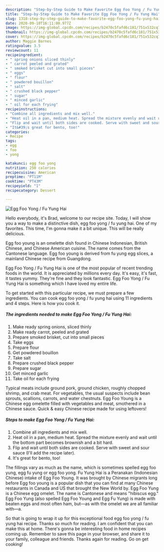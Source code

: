 ```yaml
---
description: "Step-by-Step Guide to Make Favorite Egg Foo Yong / Fu Yung Hai"
title: "Step-by-Step Guide to Make Favorite Egg Foo Yong / Fu Yung Hai"
slug: 1318-step-by-step-guide-to-make-favorite-egg-foo-yong-fu-yung-hai
date: 2020-09-10T16:11:00.977Z
image: https://img-global.cpcdn.com/recipes/b2470c5fafd6c181/751x532cq70/egg-foo-yong-fu-yung-hai-recipe-main-photo.jpg
thumbnail: https://img-global.cpcdn.com/recipes/b2470c5fafd6c181/751x532cq70/egg-foo-yong-fu-yung-hai-recipe-main-photo.jpg
cover: https://img-global.cpcdn.com/recipes/b2470c5fafd6c181/751x532cq70/egg-foo-yong-fu-yung-hai-recipe-main-photo.jpg
author: Maggie Barnes
ratingvalue: 3.5
reviewcount: 11
recipeingredient:
- " spring onions sliced thinly"
- " carrot peeled and grated"
- " smoked brisket cut into small pieces"
- " eggs"
- " flour"
- " powdered bouillon"
- " salt"
- " crushed black pepper"
- " sugar"
- " minced garlic"
- " oil for each frying"
recipeinstructions:
- "Combine all ingredients and mix well."
- "Heat oil in a pan, medium heat. Spread the mixture evenly and wait until the bottom part becomes brownish and a bit hard."
- "Flip and wait until both sides are cooked. Serve with sweet and sour sauce (I&#39;ll add the recipe later)."
- "It&#39;s great for bento, too!"
categories:
- Recipe
tags:
- egg
- foo
- yong

katakunci: egg foo yong 
nutrition: 250 calories
recipecuisine: American
preptime: "PT11M"
cooktime: "PT43M"
recipeyield: "1"
recipecategory: Dessert

---
```



![Egg Foo Yong / Fu Yung Hai](https://img-global.cpcdn.com/recipes/b2470c5fafd6c181/751x532cq70/egg-foo-yong-fu-yung-hai-recipe-main-photo.jpg)

Hello everybody, it's Brad, welcome to our recipe site. Today, I will show you a way to make a distinctive dish, egg foo yong / fu yung hai. One of my favorites. This time, I'm gonna make it a bit unique. This will be really delicious.

Egg foo young is an omelette dish found in Chinese Indonesian, British Chinese, and Chinese American cuisine. The name comes from the Cantonese language. Egg foo young is derived from fu yung egg slices, a mainland Chinese recipe from Guangdong.

Egg Foo Yong / Fu Yung Hai is one of the most popular of recent trending foods in the world. It is appreciated by millions every day. It's easy, it's fast, it tastes yummy. They're fine and they look fantastic. Egg Foo Yong / Fu Yung Hai is something which I have loved my entire life.


To get started with this particular recipe, we must prepare a few ingredients. You can cook egg foo yong / fu yung hai using 11 ingredients and 4 steps. Here is how you cook it.

<!--inarticleads1-->

##### The ingredients needed to make Egg Foo Yong / Fu Yung Hai:

1. Make ready  spring onions, sliced thinly
1. Make ready  carrot, peeled and grated
1. Prepare  smoked brisket, cut into small pieces
1. Take  eggs
1. Prepare  flour
1. Get  powdered bouillon
1. Take  salt
1. Prepare  crushed black pepper
1. Prepare  sugar
1. Get  minced garlic
1. Take  oil for each frying


Typical meats include ground pork, ground chicken, roughly chopped shrimp, and crab meat. For vegetables, the usual suspects include bean sprouts, scallions, carrots, and water chestnuts. Egg Foo Young is a Chinese egg omelette filled with vegetables and meat, smothered in a Chinese sauce. Quick &amp; easy Chinese recipe made for using leftovers! 

<!--inarticleads2-->

##### Steps to make Egg Foo Yong / Fu Yung Hai:

1. Combine all ingredients and mix well.
1. Heat oil in a pan, medium heat. Spread the mixture evenly and wait until the bottom part becomes brownish and a bit hard.
1. Flip and wait until both sides are cooked. Serve with sweet and sour sauce (I&#39;ll add the recipe later).
1. It&#39;s great for bento, too!


The fillings vary as much as the name, which is sometimes spelled egg foo yung, egg fu yung or egg foo yong. Fu Yung Hai is a Peranakan (Indonesian Chinese) intake of Egg Foo Young. It was brought by Chinese migrants long before Egg foo young is a popular dish that you can find at many Chinese restaurants in Canada and US that brought the New World by. Egg Foo Yung is a Chinese egg omelet. The name is Cantonese and means &#34;hibiscus egg.&#34; Egg Foo Yung (also spelled Egg Foo Young and Egg Fu Yung) is made with beaten eggs and most often ham, but—as with the omelet we are all familiar with—a. 

So that is going to wrap it up for this exceptional food egg foo yong / fu yung hai recipe. Thanks so much for reading. I am confident that you can make this at home. There's gonna be interesting food in home recipes coming up. Remember to save this page in your browser, and share it to your family, colleague and friends. Thanks again for reading. Go on get cooking!
